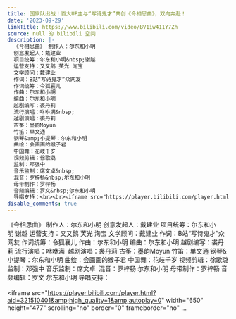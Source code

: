 ```yaml
---
title: 国家队出战！百大UP主与“写诗鬼才”共创《今相思曲》，双向奔赴！
date: '2023-09-29'
linkTitle: https://www.bilibili.com/video/BV1iw411Y7Zh
source: null 的 bilibili 空间
description: |-
  《今相思曲》 制作人：尔东和小明
  创意发起人：戴建业
  项目统筹：尔东和小明&nbsp;谢越
  运营支持：又又鹅 芙光 洵宝
  文学顾问：戴建业
  作词：B站“写诗鬼才”众网友
  作词统筹：令狐襄儿
  作曲：尔东和小明
  编曲：尔东和小明
  越剧编写：裘丹莉
  流行演唱：咻咻满&nbsp;
  越剧演唱：裘丹莉
  古筝：墨韵Moyun
  竹笛：单文通
  钢琴&amp;小提琴：尔东和小明
  曲绘：会画画的猴子君
  中国舞：花岐千岁
  视频剪辑：徐歌璐
  监制：邓强中
  音乐监制：席文卓&nbsp;
  混音：罗梓畅&nbsp;尔东和小明
  母带制作：罗梓畅
  音频编辑：罗文&nbsp;尔东和小明
  导唱支持：<br><br><iframe src="https://player.bilibili.com/player.html?aid=321510401&amp;high_quality=1&amp;autoplay=0" width="650" height="477" scrolling="no" border="0" frameborder="no" ...
disable_comments: true
---
```

《今相思曲》 制作人：尔东和小明
创意发起人：戴建业
项目统筹：尔东和小明&nbsp;谢越
运营支持：又又鹅 芙光 洵宝
文学顾问：戴建业
作词：B站“写诗鬼才”众网友
作词统筹：令狐襄儿
作曲：尔东和小明
编曲：尔东和小明
越剧编写：裘丹莉
流行演唱：咻咻满&nbsp;
越剧演唱：裘丹莉
古筝：墨韵Moyun
竹笛：单文通
钢琴&amp;小提琴：尔东和小明
曲绘：会画画的猴子君
中国舞：花岐千岁
视频剪辑：徐歌璐
监制：邓强中
音乐监制：席文卓&nbsp;
混音：罗梓畅&nbsp;尔东和小明
母带制作：罗梓畅
音频编辑：罗文&nbsp;尔东和小明
导唱支持：<br><br><iframe src="https://player.bilibili.com/player.html?aid=321510401&amp;high_quality=1&amp;autoplay=0" width="650" height="477" scrolling="no" border="0" frameborder="no" ...